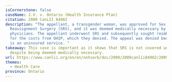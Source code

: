 ```yaml
---
isCornerstone: false
caseName: J.V. v. Ontario (Health Insurance Plan)
citation: 2009 CanLII 84982
description: "The appellant, a transgender woman, was approved for Sex
  Reassignment Surgery (SRS), and it was deemed medically necessary by her
  physicians. The appellant underwent SRS and subsequently sought reimbursement
  for the costs from OHIP, which they denied. The appeal was denied because SRS
  is an uninsured service. "
takeaway: This case is important as it shows that SRS is not covered under OHIP,
  despite being deemed medically necessary.
url: https://www.canlii.org/en/on/onhsarb/doc/2009/2009canlii84982/2009canlii84982.html?autocompleteStr=2009%20CanLII%2084982&autocompletePos=1
themes:
  - Health Care
province: Ontario
---
```

